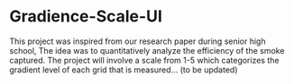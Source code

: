# Gradience-Scale-UI

This project was inspired from our research paper during senior high school, The idea was to quantitatively analyze the efficiency of the smoke captured. The project will involve a scale from 1-5 which categorizes the gradient level of each grid that is measured... (to be updated)
